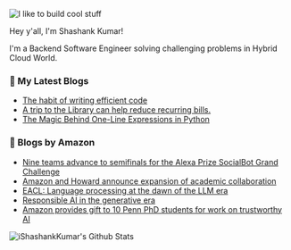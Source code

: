 ![I like to build cool stuff](https://res.cloudinary.com/dt8g3rhcy/image/upload/v1595929574/i_like_to_build_cool_shit._1_nzbwjh.png)

Hey y'all, I'm Shashank Kumar! 

I'm a Backend Software Engineer solving challenging problems in Hybrid Cloud World.

### 📕 My Latest Blogs
<!-- BLOG-POST-LIST:START -->
- [The habit of writing efficient code](https://medium.com/@ishashankkumar/the-habit-of-writing-efficient-code-153b05f04269?source=rss-d24dda280d5f------2)
- [A trip to the Library can help reduce recurring bills.](https://medium.com/swlh/a-trip-to-the-library-can-help-reduce-recurring-bills-23bca495cdf5?source=rss-d24dda280d5f------2)
- [The Magic Behind One-Line Expressions in Python](https://medium.com/swlh/the-magic-behind-one-line-expressions-in-python-816c10180c5c?source=rss-d24dda280d5f------2)
<!-- BLOG-POST-LIST:END -->

### 📕 Blogs by Amazon
<!-- AMAZON-BLOG-POST-LIST:START -->
- [Nine teams advance to semifinals for the Alexa Prize SocialBot Grand Challenge](https://www.amazon.science/alexa-prize/nine-teams-selected-for-alexa-prize-socialbot-grand-challenge)
- [Amazon and Howard announce expansion of academic collaboration](https://www.amazon.science/news-and-features/amazon-and-howard-announce-expansion-of-academic-collaboration)
- [EACL: Language processing at the dawn of the LLM era](https://www.amazon.science/blog/eacl-language-processing-at-the-dawn-of-the-llm-era)
- [Responsible AI in the generative era](https://www.amazon.science/blog/responsible-ai-in-the-generative-era)
- [Amazon provides gift to 10 Penn PhD students for work on trustworthy AI](https://www.amazon.science/news-and-features/amazon-provides-gift-to-10-penn-engineering-phd-students-for-work-on-trustworthy-ai)
<!-- AMAZON-BLOG-POST-LIST:END -->



<img align="center" alt="iShashankKumar's Github Stats" src="https://github-readme-stats.vercel.app/api?username=ishashankkumar&show_icons=true&hide_border=true" />
